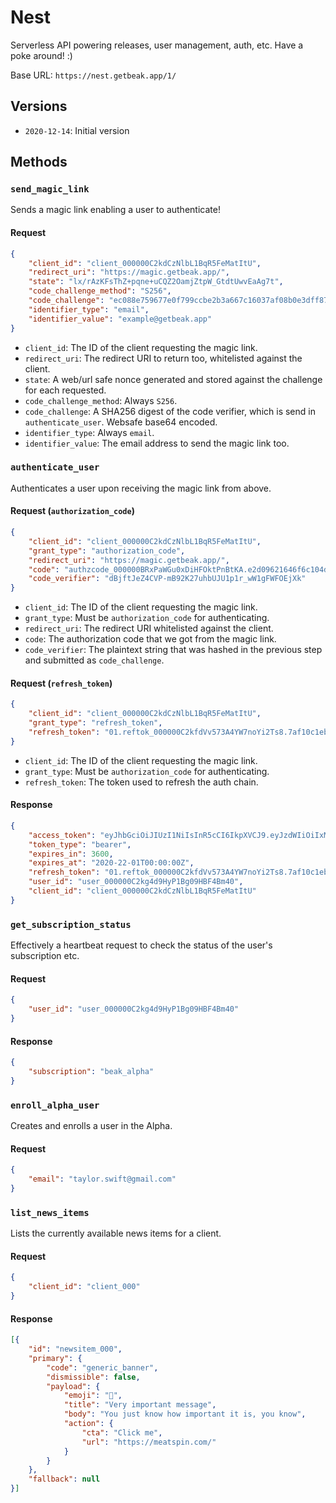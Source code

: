 # Nest

Serverless API powering releases, user management, auth, etc. Have a poke around! :)

Base URL: `https://nest.getbeak.app/1/`

## Versions

- `2020-12-14`: Initial version

## Methods

### `send_magic_link`

Sends a magic link enabling a user to authenticate!

#### Request

```json
{
	"client_id": "client_000000C2kdCzNlbL1BqR5FeMatItU",
	"redirect_uri": "https://magic.getbeak.app/",
	"state": "lx/rAzKFsThZ+pqne+uCQZ2OamjZtpW_GtdtUwvEaAg7t",
	"code_challenge_method": "S256",
	"code_challenge": "ec088e759677e0f799ccbe2b3a667c16037af08b0e3dff8732edbe1f42f6ef1c",
	"identifier_type": "email",
	"identifier_value": "example@getbeak.app"
}
```

- `client_id`: The ID of the client requesting the magic link.
- `redirect_uri`: The redirect URI to return too, whitelisted against the client.
- `state`: A web/url safe nonce generated and stored against the challenge for each requested.
- `code_challenge_method`: Always `S256`.
- `code_challenge`: A SHA256 digest of the code verifier, which is send in `authenticate_user`. Websafe base64 encoded.
- `identifier_type`: Always `email`.
- `identifier_value`: The email address to send the magic link too.

### `authenticate_user`

Authenticates a user upon receiving the magic link from above.

#### Request (`authorization_code`)

```json
{
	"client_id": "client_000000C2kdCzNlbL1BqR5FeMatItU",
	"grant_type": "authorization_code",
	"redirect_uri": "https://magic.getbeak.app/",
	"code": "authzcode_000000BRxPaWGu0xDiHFOktPnBtKA.e2d09621646f6c104d7d6def9d1243e5fc22b0df765f8351495906c0ff2d0677",
	"code_verifier": "dBjftJeZ4CVP-mB92K27uhbUJU1p1r_wW1gFWFOEjXk"
}
```

- `client_id`: The ID of the client requesting the magic link.
- `grant_type`: Must be `authorization_code` for authenticating.
- `redirect_uri`: The redirect URI whitelisted against the client.
- `code`: The authorization code that we got from the magic link.
- `code_verifier`: The plaintext string that was hashed in the previous step and submitted as `code_challenge`.

#### Request (`refresh_token`)

```json
{
	"client_id": "client_000000C2kdCzNlbL1BqR5FeMatItU",
	"grant_type": "refresh_token",
	"refresh_token": "01.reftok_000000C2kfdVv573A4YW7noYi2Ts8.7af10c1eb4d0c6aec372e2ea7682348b9c1d975ee6891d247117378a9e5ab4ad"
}
```

- `client_id`: The ID of the client requesting the magic link.
- `grant_type`: Must be `authorization_code` for authenticating.
- `refresh_token`: The token used to refresh the auth chain.

#### Response

```json
{
	"access_token": "eyJhbGciOiJIUzI1NiIsInR5cCI6IkpXVCJ9.eyJzdWIiOiIxMjM0NTY3ODkwIiwibmFtZSI6IkpvaG4gRG9lIiwiaWF0IjoxNTE2MjM5MDIyfQ.SflKxwRJSMeKKF2QT4fwpMeJf36POk6yJV_adQssw5c",
	"token_type": "bearer",
	"expires_in": 3600,
	"expires_at": "2020-22-01T00:00:00Z",
	"refresh_token": "01.reftok_000000C2kfdVv573A4YW7noYi2Ts8.7af10c1eb4d0c6aec372e2ea7682348b9c1d975ee6891d247117378a9e5ab4ad",
	"user_id": "user_000000C2kg4d9HyP1Bg09HBF4Bm40",
	"client_id": "client_000000C2kdCzNlbL1BqR5FeMatItU"
}
```

### `get_subscription_status`

Effectively a heartbeat request to check the status of the user's subscription etc.

#### Request

```json
{
	"user_id": "user_000000C2kg4d9HyP1Bg09HBF4Bm40"
}
```

#### Response

```json
{
	"subscription": "beak_alpha"
}
```

### `enroll_alpha_user`

Creates and enrolls a user in the Alpha.

#### Request

```json
{
	"email": "taylor.swift@gmail.com"
}
```

### `list_news_items`

Lists the currently available news items for a client.

#### Request

```json
{
	"client_id": "client_000"
}
```

#### Response

```json
[{
	"id": "newsitem_000",
	"primary": {
		"code": "generic_banner",
		"dismissible": false,
		"payload": {
			"emoji": "💃",
			"title": "Very important message",
			"body": "You just know how important it is, you know",
			"action": {
				"cta": "Click me",
				"url": "https://meatspin.com/"
			}
		}
	},
	"fallback": null
}]
```
